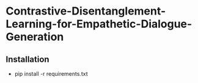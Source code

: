 # Contrastive-Disentanglement-Learning-for-Empathetic-Dialogue-Generation

## Installation
- pip install -r requirements.txt
